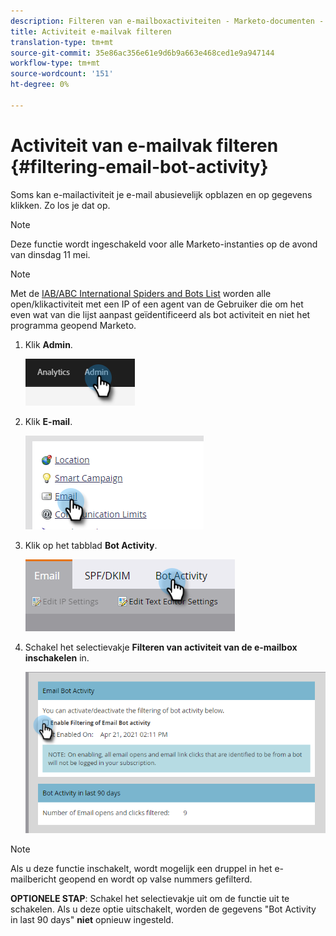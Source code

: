 ```yaml
---
description: Filteren van e-mailboxactiviteiten - Marketo-documenten - Productdocumentatie
title: Activiteit e-mailvak filteren
translation-type: tm+mt
source-git-commit: 35e86ac356e61e9d6b9a663e468ced1e9a947144
workflow-type: tm+mt
source-wordcount: '151'
ht-degree: 0%

---
```


# Activiteit van e-mailvak filteren {#filtering-email-bot-activity}

Soms kan e-mailactiviteit je e-mail abusievelijk opblazen en op gegevens klikken. Zo los je dat op.

>[!NOTE]
>
>Deze functie wordt ingeschakeld voor alle Marketo-instanties op de avond van dinsdag 11 mei.

>[!NOTE]
>
>Met de [IAB/ABC International Spiders and Bots List](https://www.iab.com/guidelines/iab-abc-international-spiders-bots-list/) worden alle open/klikactiviteit met een IP of een agent van de Gebruiker die om het even wat van die lijst aanpast geïdentificeerd als bot activiteit en niet het programma geopend Marketo.

1. Klik **Admin**.

   ![](assets/filtering-email-bot-activity-1.png)

1. Klik **E-mail**.

   ![](assets/filtering-email-bot-activity-2.png)

1. Klik op het tabblad **Bot Activity**.

   ![](assets/filtering-email-bot-activity-3.png)

1. Schakel het selectievakje **Filteren van activiteit van de e-mailbox inschakelen** in.

   ![](assets/filtering-email-bot-activity-4.png)

>[!NOTE]
>
>Als u deze functie inschakelt, wordt mogelijk een druppel in het e-mailbericht geopend en wordt op valse nummers gefilterd.

**OPTIONELE STAP**: Schakel het selectievakje uit om de functie uit te schakelen. Als u deze optie uitschakelt, worden de gegevens &quot;Bot Activity in last 90 days&quot; **niet** opnieuw ingesteld.
